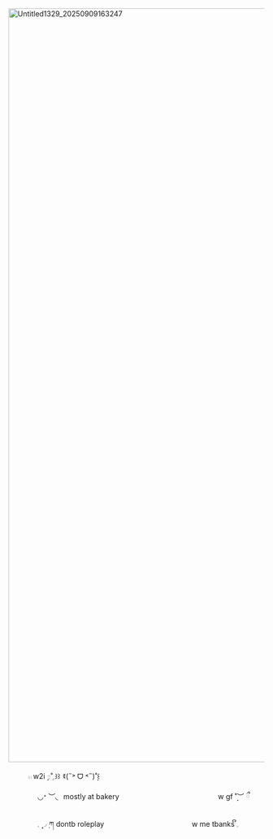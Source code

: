 <img width="2000" height="1482" alt="Untitled1329_20250909163247" src="https://github.com/user-attachments/assets/da71b2a0-2f49-44ac-9554-dc06ffecda06" />

 ⠀‎ ⠀  ⠀𓏼  w2i  ̣̣𓐇˚ִִ𓈒꒱꒱   ꉂ(˵˃ ᗜ ˂˵)˚̣̣꒰
 
 ⠀‎ ⠀ ⠀‎ ⠀ ◡ᐩ ︶◟⠀mostly at bakery
 ⠀‎ ⠀ ⠀‎ ⠀ ⠀‎ ⠀ ⠀‎  ⠀‎ ⠀⠀ ⠀‎ ⠀ ⠀‎ ⠀w gf  ˚̣̣̣︶ ྀ
  ⠀‎ ⠀
 
 ⠀‎ ⠀ ⠀‎ ⠀  𓈒 ۪۪◞݂  ཀ  dontb roleplay
   ⠀‎ ⠀ ⠀‎  ⠀‎ ⠀ ⠀‎ ⠀⠀⠀ ⠀‎  ⠀‎ ⠀⠀w me tbanks    ິ𓈒
